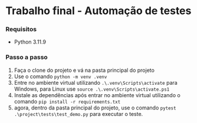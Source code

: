 # Trabalho final - Automação de testes

### Requisitos

- Python 3.11.9

### Passo a passo

1. Faça o clone do projeto e vá na pasta principal do projeto
2. Use o comando `python -m venv .venv`
3. Entre no ambiente virtual utilizando `.\.venv\Scripts\activate` para Windows, para Linux use  `source .\.venv\Scripts\activate.ps1`
4. Instale as dependências após entrar no ambiente virtual utilizando o comando `pip install -r requirements.txt`
5. agora, dentro da pasta principal do projeto, use o comando `pytest .\project\tests\test_demo.py` para executar o teste.